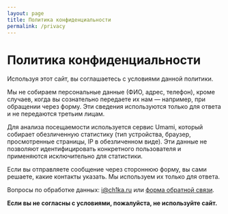 ```yaml
---
layout: page
title: Политика конфиденциальности
permalink: /privacy
---
```


# Политика конфиденциальности

Используя этот сайт, вы соглашаетесь с условиями данной политики.

Мы не собираем персональные данные (ФИО, адрес, телефон), кроме случаев, когда вы сознательно передаете их нам — например, при обращении через форму. Эти сведения используются только для ответа и не передаются третьим лицам.

Для анализа посещаемости используется сервис Umami, который собирает обезличенную статистику (тип устройства, браузер, просмотренные страницы, IP в обезличенном виде). Эти данные не позволяют идентифицировать конкретного пользователя и применяются исключительно для статистики.

Если вы отправляете сообщение через стороннюю форму, вы сами решаете, какие контакты указать. Мы используем их только для ответа.

Вопросы по обработке данных: i@ch1ka.ru или [форма обратной связи](https://forms.yandex.ru/cloud/6863930190fa7b00f4cc4640/).

**Если вы не согласны с условиями, пожалуйста, не используйте сайт.**